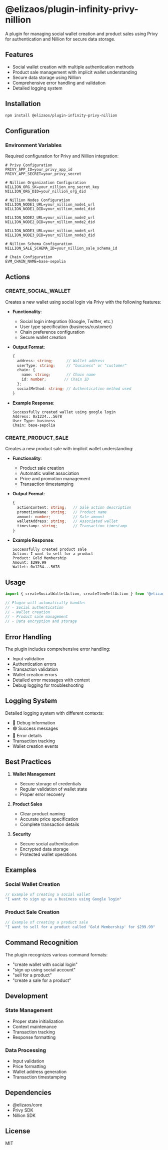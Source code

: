 # @elizaos/plugin-infinity-privy-nillion

A plugin for managing social wallet creation and product sales using Privy for authentication and Nillion for secure data storage.

## Features

- Social wallet creation with multiple authentication methods
- Product sale management with implicit wallet understanding
- Secure data storage using Nillion
- Comprehensive error handling and validation
- Detailed logging system

## Installation

```bash
npm install @elizaos/plugin-infinity-privy-nillion
```

## Configuration

### Environment Variables
Required configuration for Privy and Nillion integration:
```env
# Privy Configuration
PRIVY_APP_ID=your_privy_app_id
PRIVY_APP_SECRET=your_privy_secret

# Nillion Organization Configuration
NILLION_ORG_SK=your_nillion_org_secret_key
NILLION_ORG_DID=your_nillion_org_did

# Nillion Nodes Configuration
NILLION_NODE1_URL=your_nillion_node1_url
NILLION_NODE1_DID=your_nillion_node1_did

NILLION_NODE2_URL=your_nillion_node2_url
NILLION_NODE2_DID=your_nillion_node2_did

NILLION_NODE3_URL=your_nillion_node3_url
NILLION_NODE3_DID=your_nillion_node3_did

# Nillion Schema Configuration
NILLION_SALE_SCHEMA_ID=your_nillion_sale_schema_id

# Chain Configuration
EVM_CHAIN_NAME=base-sepolia
```

## Actions

### CREATE_SOCIAL_WALLET
Creates a new wallet using social login via Privy with the following features:

- **Functionality**:
  - Social login integration (Google, Twitter, etc.)
  - User type specification (business/customer)
  - Chain preference configuration
  - Secure wallet creation

- **Output Format**:
  ```typescript
  {
    address: string;      // Wallet address
    userType: string;     // "business" or "customer"
    chain: {
      name: string;       // Chain name
      id: number;        // Chain ID
    };
    socialMethod: string; // Authentication method used
  }
  ```

- **Example Response**:
  ```text
  Successfully created wallet using google login
  Address: 0x1234...5678
  User Type: business
  Chain: base-sepolia
  ```

### CREATE_PRODUCT_SALE
Creates a new product sale with implicit wallet understanding:

- **Functionality**:
  - Product sale creation
  - Automatic wallet association
  - Price and promotion management
  - Transaction timestamping

- **Output Format**:
  ```typescript
  {
    actionContent: string;   // Sale action description
    promotionName: string;   // Product name
    amount: number;          // Sale amount
    walletAddress: string;   // Associated wallet
    timestamp: string;       // Transaction timestamp
  }
  ```

- **Example Response**:
  ```text
  Successfully created product sale
  Action: I want to sell for a product
  Product: Gold Membership
  Amount: $299.99
  Wallet: 0x1234...5678
  ```

## Usage

```typescript
import { createSocialWalletAction, createItemSellAction } from '@elizaos/plugin-infinity-privy-nillion';

// Plugin will automatically handle:
// - Social authentication
// - Wallet creation
// - Product sale management
// - Data encryption and storage
```

## Error Handling

The plugin includes comprehensive error handling:
- Input validation
- Authentication errors
- Transaction validation
- Wallet creation errors
- Detailed error messages with context
- Debug logging for troubleshooting

## Logging System

Detailed logging system with different contexts:
- 🔵 Debug information
- 🟢 Success messages
- 🔴 Error details
- Transaction tracking
- Wallet creation events

## Best Practices

1. **Wallet Management**
   - Secure storage of credentials
   - Regular validation of wallet state
   - Proper error recovery

2. **Product Sales**
   - Clear product naming
   - Accurate price specification
   - Complete transaction details

3. **Security**
   - Secure social authentication
   - Encrypted data storage
   - Protected wallet operations

## Examples

### Social Wallet Creation
```typescript
// Example of creating a social wallet
"I want to sign up as a business using Google login"
```

### Product Sale Creation
```typescript
// Example of creating a product sale
"I want to sell for a product called 'Gold Membership' for $299.99"
```

## Command Recognition

The plugin recognizes various command formats:
- "create wallet with social login"
- "sign up using social account"
- "sell for a product"
- "create a sale for a product"

## Development

### State Management
- Proper state initialization
- Context maintenance
- Transaction tracking
- Response formatting

### Data Processing
- Input validation
- Price formatting
- Wallet address generation
- Transaction timestamping

## Dependencies

- @elizaos/core
- Privy SDK
- Nillion SDK

## License

MIT
